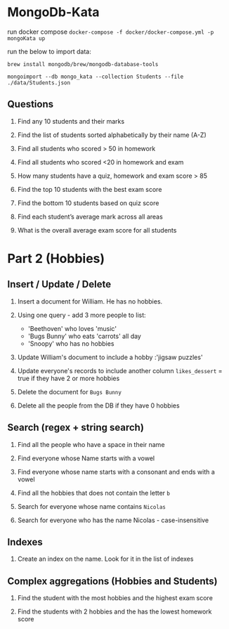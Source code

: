 # MongoDb-Kata

run docker compose
`docker-compose -f docker/docker-compose.yml -p mongoKata up`

run the below to import data:

`brew install mongodb/brew/mongodb-database-tools`

`mongoimport --db mongo_kata --collection Students --file ./data/Students.json`


## Questions

1. Find any 10 students and their marks 

2. Find the list of students sorted alphabetically by their name (A-Z)

3. Find all students who scored > 50 in homework

4. Find all students who scored <20 in homework and exam

5. How many students have a quiz, homework and exam score > 85

6. Find the top 10 students with the best exam score

7. Find the bottom 10 students based on quiz score

8. Find each student’s average mark across all areas

9. What is the overall average exam score for all students


# Part 2 (Hobbies)

## Insert / Update / Delete

1. Insert a document for William. He has no hobbies.

2. Using one query - add 3 more people to list: 
    - 'Beethoven' who loves 'music' 
    - 'Bugs Bunny' who eats 'carrots' all day
    - 'Snoopy' who has no hobbies

3. Update William's document to include a hobby :'jigsaw puzzles'

4. Update everyone's records to include another column `likes_dessert` = true if they have 2 or more hobbies

5. Delete the document for `Bugs Bunny`

6. Delete all the people from the DB if they have 0 hobbies


## Search (regex + string search)

1. Find all the people who have a space in their name

2. Find everyone whose Name starts with a vowel

3. Find everyone whose name starts with a consonant and ends with a vowel

4. Find all the hobbies that does not contain the letter `b`

5. Search for everyone whose name contains `Nicolas`

6. Search for everyone who has the name Nicolas - case-insensitive 


## Indexes

1. Create an index on the name. Look for it in the list of indexes


## Complex aggregations (Hobbies and Students)

1. Find the student with the most hobbies and the highest exam score

1. Find the students with 2 hobbies and the has the lowest homework score
